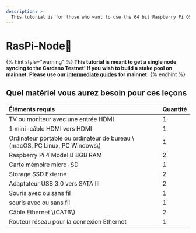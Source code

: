 ```yaml
---
description: >-
  This tutorial is for those who want to use the 64 bit Raspberry Pi OS(Raspbian) with a desktop environment.
---
```


# RasPi-Node🍓

{% hint style="warning" %}
**This tutorial is meant to get a single node syncing to the Cardano Testnet! If you wish to build a stake pool on mainnet. Please use our**[ **intermediate guides**](../../intermediate-guide/pi-pool-tutorial/pi-node/) **for mainnet.**
{% endhint %}

## Quel matériel vous aurez besoin pour ces leçons

| Éléments requis                                                                   | Quantité |
|:--------------------------------------------------------------------------------- |:-------- |
| TV ou moniteur avec une entrée HDMI                                               | 1        |
| 1 mini-câble HDMI vers HDMI                                                       | 1        |
| Ordinateur portable ou ordinateur de bureau \\(macOS, PC Linux, PC Windows\\) | 1        |
| Raspberry Pi 4 Model B 8GB RAM                                                    | 2        |
| Carte mémoire micro-SD                                                            | 1        |
| Storage SSD Externe                                                               | 2        |
| Adaptateur USB 3.0 vers SATA III                                                  | 2        |
| Souris avec ou sans fil                                                           | 1        |
| souris avec ou sans fil                                                           | 1        |
| Câble Ethernet \\(CAT6\\)                                                     | 2        |
| Routeur réseau pour la connexion Ethernet                                         | 1        |

